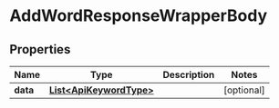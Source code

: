 

# AddWordResponseWrapperBody


## Properties

Name | Type | Description | Notes
------------ | ------------- | ------------- | -------------
**data** | [**List&lt;ApiKeywordType&gt;**](ApiKeywordType.md) |  |  [optional]



